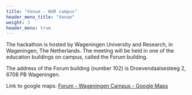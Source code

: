 ```yaml
---
title: "Venue - WUR campus"
header_menu_title: "Venue"
weight: 3
header_menu: true
---
```




The hackathon is hosted by Wageningen University and Research, in Wageningen, The Netherlands. The meeting will be held in one of the education buildings on campus, called the Forum building.

The address of the Forum building (number 102) is Droevendaalsesteeg 2, 6708 PB Wageningen.

Link to google maps: [Forum - Wageningen Campus - Google Maps](https://www.google.com/maps/place/Forum+-+Wageningen+Campus/@51.985283,5.6610651,17z/data=!3m1!4b1!4m6!3m5!1s0x47c7acbbc23475f3:0xf4595ec33b1737bf!8m2!3d51.985283!4d5.66364!16s%2Fg%2F122ldz6r?entry=ttu)
